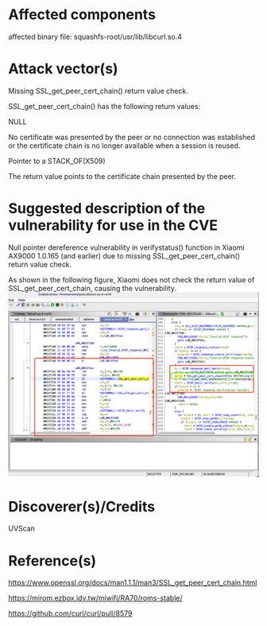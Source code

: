 # Affected components

affected binary file: squashfs-root/usr/lib/libcurl.so.4

# Attack vector(s)

Missing SSL_get_peer_cert_chain() return value check.

SSL_get_peer_cert_chain() has the following return values:

NULL

No certificate was presented by the peer or no connection was established or the certificate chain is no longer available when a session is reused.

Pointer to a STACK_OF(X509)

The return value points to the certificate chain presented by the peer.

# Suggested description of the vulnerability for use in the CVE

Null pointer dereference vulnerability in verifystatus() function in Xiaomi AX9000 1.0.165 (and earlier) due to missing SSL_get_peer_cert_chain() return value check.

As shown in the following figure, Xiaomi does not check the return value of SSL_get_peer_cert_chain, causing the vulnerability.
![](xiaomivuln1.png)

# Discoverer(s)/Credits

UVScan

# Reference(s)
https://www.openssl.org/docs/man1.1.1/man3/SSL_get_peer_cert_chain.html

https://mirom.ezbox.idv.tw/miwifi/RA70/roms-stable/

https://github.com/curl/curl/pull/8579